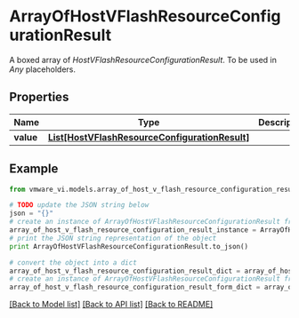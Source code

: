 # ArrayOfHostVFlashResourceConfigurationResult

A boxed array of *HostVFlashResourceConfigurationResult*. To be used in *Any* placeholders. 

## Properties
Name | Type | Description | Notes
------------ | ------------- | ------------- | -------------
**value** | [**List[HostVFlashResourceConfigurationResult]**](HostVFlashResourceConfigurationResult.md) |  | 

## Example

```python
from vmware_vi.models.array_of_host_v_flash_resource_configuration_result import ArrayOfHostVFlashResourceConfigurationResult

# TODO update the JSON string below
json = "{}"
# create an instance of ArrayOfHostVFlashResourceConfigurationResult from a JSON string
array_of_host_v_flash_resource_configuration_result_instance = ArrayOfHostVFlashResourceConfigurationResult.from_json(json)
# print the JSON string representation of the object
print ArrayOfHostVFlashResourceConfigurationResult.to_json()

# convert the object into a dict
array_of_host_v_flash_resource_configuration_result_dict = array_of_host_v_flash_resource_configuration_result_instance.to_dict()
# create an instance of ArrayOfHostVFlashResourceConfigurationResult from a dict
array_of_host_v_flash_resource_configuration_result_form_dict = array_of_host_v_flash_resource_configuration_result.from_dict(array_of_host_v_flash_resource_configuration_result_dict)
```
[[Back to Model list]](../README.md#documentation-for-models) [[Back to API list]](../README.md#documentation-for-api-endpoints) [[Back to README]](../README.md)


